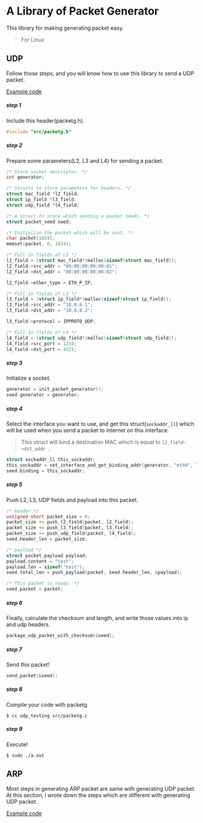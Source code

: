 # A Library of Packet Generator 

This library for making generating packet easy.

> For Linux

## UDP

Follow those steps, and you will know how to use this library to send a UDP packet.

[Example code](https://github.com/YanHaoChen/packetg/blob/master/src/udp_testing.c)

##### step 1

Include this header(packetg.h).

```c
#include "src/packetg.h"
```
##### step 2
Prepare some parameters(L2, L3 and L4) for sending a packet.

```c
/* Store socket descriptor. */
int generator;

/* Structs to store parameters for headers. */
struct mac_field *l2_field;
struct ip_field *l3_field;
struct udp_field *l4_field;

/* A struct to store which sending a packet needs. */
struct packet_seed seed;

/* Initialize the packet which will be sent. */
char packet[1024];
memset(packet, 0, 1024);

/* Full in fields of L2 */
l2_field = (struct mac_field*)malloc(sizeof(struct mac_field));
l2_field->src_addr = "00:00:00:00:00:01";
l2_field->dst_addr = "00:00:00:00:00:02";

l2_field->ether_type = ETH_P_IP;

/* Full in fields of L3 */
l3_field = (struct ip_field*)malloc(sizeof(struct ip_field));
l3_field->src_addr = "10.0.0.1";
l3_field->dst_addr = "10.0.0.2";

l3_field->protocol = IPPROTO_UDP;

/* Full in fields of L4 */
l4_field = (struct udp_field*)malloc(sizeof(struct udp_field));
l4_field->src_port = 1234;
l4_field->dst_port = 4321;
```


##### step 3
Initialize a socket.

```c
generator = init_packet_generator();
seed.generator = generator;
```

##### step 4
Select the interface you want to use, and get this struct(`sockaddr_ll`) which will be used when you send a packet to internet on this interface.

> This struct will bind a destination MAC which is equal to `l2_field->dst_addr `.

```c
struct sockaddr_ll this_sockaddr;
this_sockaddr = set_interface_and_get_binding_addr(generator, "eth0", l2_field);
seed.binding = this_sockaddr;

```
##### step 5
Push L2, L3, UDP fields and payload into this packet.

```c
/* header */
unsigned short packet_size = 0;
packet_size += push_l2_field(packet, l2_field);
packet_size += push_l3_field(packet, l3_field);
packet_size += push_udp_field(packet, l4_field);
seed.header_len = packet_size;

/* payload */
struct packet_payload payload;
payload.content = "test";
payload.len = sizeof("test");
seed.total_len = push_payload(packet, seed.header_len, &payload);

/* This packet is ready. */
seed.packet = packet; 
```

##### step 6

Finally, calculate the checksum and langth, and write those values into ip and udp headers. 

```c
package_udp_packet_with_checksum(&seed);
```

##### step 7
Send this packet!

```c
send_packet(&seed);
```

##### step 8
Compile your code with packetg.

```shell
$ cc udp_testing src/packetg.c
```

##### step 9
Execute!

```shell
$ sudo ./a.out
```

## ARP

Most steps in generating ARP packet are same with generating UDP packet. At this section, I wrote down the steps which are different with generating UDP packet.

[Example code](https://github.com/YanHaoChen/packetg/blob/master/src/arp_testing.c)

